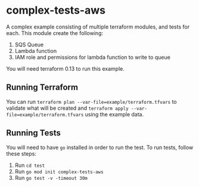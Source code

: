 # complex-tests-aws

A complex example consisting of multiple terraform modules, and tests for each. This module create the following:

1. SQS Queue
2. Lambda function
3. IAM role and permissions for lambda function to write to queue

You will need terraform 0.13 to run this example.

## Running Terraform

You can run `terraform plan --var-file=example/terraform.tfvars` to validate what will be created and `terraform apply --var-file=example/terraform.tfvars` using the example data.

## Running Tests

You will need to have `go` installed in order to run the test.
To run tests, follow these steps:

1. Run `cd test`
2. Run `go mod init complex-tests-aws`
3. Run `go test -v -timeout 30m`